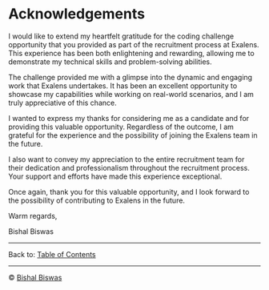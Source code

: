 # Acknowledgements

I would like to extend my heartfelt gratitude for the coding challenge opportunity that you provided as part of the recruitment process at Exalens. This experience has been both enlightening and rewarding, allowing me to demonstrate my technical skills and problem-solving abilities.

The challenge provided me with a glimpse into the dynamic and engaging work that Exalens undertakes. It has been an excellent opportunity to showcase my capabilities while working on real-world scenarios, and I am truly appreciative of this chance.

I wanted to express my thanks for considering me as a candidate and for providing this valuable opportunity. Regardless of the outcome, I am grateful for the experience and the possibility of joining the Exalens team in the future.

I also want to convey my appreciation to the entire recruitment team for their dedication and professionalism throughout the recruitment process. Your support and efforts have made this experience exceptional.

Once again, thank you for this valuable opportunity, and I look forward to the possibility of contributing to Exalens in the future.

Warm regards,

Bishal Biswas

---
Back to: [Table of Contents](./docs.md)</br>

---
&copy; [Bishal Biswas](mailto:b.biswas_94587@ieee.org)
